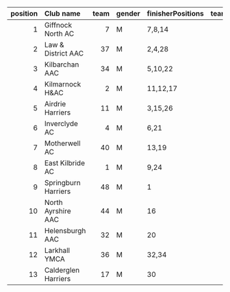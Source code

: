 |   position | Club name           |   team | gender   | finisherPositions   |   teamPoints |   penaltyPoints |   totalPoints |   totalFinishers | Website                               |
|-----------:|:--------------------|-------:|:---------|:--------------------|-------------:|----------------:|--------------:|-----------------:|:--------------------------------------|
|          1 | Giffnock North AC   |      7 | M        | 7,8,14              |           29 |               0 |            29 |                4 | https://www.giffnocknorth.co.uk/      |
|          2 | Law & District AAC  |     37 | M        | 2,4,28              |           34 |               0 |            34 |                3 | http://www.lawaac.co.uk/              |
|          3 | Kilbarchan AAC      |     34 | M        | 5,10,22             |           37 |               0 |            37 |                4 | https://kilbarchanaac.org.uk/         |
|          4 | Kilmarnock H&AC     |      2 | M        | 11,12,17            |           40 |               0 |            40 |                6 | http://www.kilmarnockharriers.com/    |
|          5 | Airdrie Harriers    |     11 | M        | 3,15,26             |           44 |               0 |            44 |                5 | http://airdrieharriers.org/           |
|          6 | Inverclyde AC       |      4 | M        | 6,21                |           27 |              44 |            71 |                2 | https://www.inverclydeac.org/         |
|          7 | Motherwell AC       |     40 | M        | 13,19               |           32 |              44 |            76 |                2 | https://motherwellac.com/             |
|          8 | East Kilbride AC    |      1 | M        | 9,24                |           33 |              44 |            77 |                2 | http://www.ekac.org.uk/               |
|          9 | Springburn Harriers |     48 | M        | 1                   |            1 |              88 |            89 |                1 | https://www.springburnharriers.co.uk/ |
|         10 | North Ayrshire AAC  |     44 | M        | 16                  |           16 |              88 |           104 |                1 | https://naathletics.co.uk/            |
|         11 | Helensburgh AAC     |     32 | M        | 20                  |           20 |              88 |           108 |                1 | https://www.helensburghaac.com/       |
|         12 | Larkhall YMCA       |     36 | M        | 32,34               |           66 |              44 |           110 |                2 | https://www.larkhallymcaharriers.org  |
|         13 | Calderglen Harriers |     17 | M        | 30                  |           30 |              88 |           118 |                1 | http://www.calderglenharriers.org.uk/ |